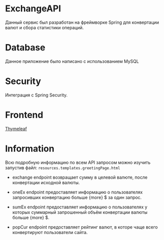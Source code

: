 # ExchangeAPI
Данный сервис был разработан на фреймворке Spring для конвертации валют и сбора статистики операций.


# Database
Данное приложение было написано с использованием MySQL

# Security

Интеграция с Spring Security.

# Frontend

 [Thymeleaf](https://www.thymeleaf.org/)
 
# Information
Всю подробную информацию по всем API запросом можно изучить запустив файл: `resources.templates.greetingPage.html`

* exchange endpoint возвращает сумму в целевой валюте, после конвертации исходной валюты.


* oneEx endpoint предоставляет информацию о пользователях запросивших конвертацию больше {more} $ за один запрос.


* sumEx endpoint предоставляет информацию о пользователях у которых суммарный запрошенный объём конвертации валюты больше {more} $.


* popCur endpoint предоставляет рейтинг валют, в которе чаще всего конвертируют пользователи сайта.


